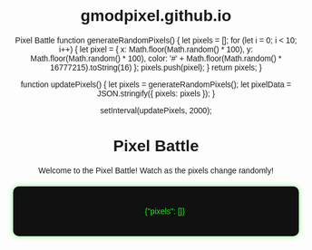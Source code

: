 # gmodpixel.github.io
Pixel Battle
function generateRandomPixels() {
    let pixels = [];
    for (let i = 0; i < 10; i++) {
        let pixel = {
            x: Math.floor(Math.random() * 100), 
            y: Math.floor(Math.random() * 100), 
            color: '#' + Math.floor(Math.random() * 16777215).toString(16)
        };
        pixels.push(pixel);
    }
    return pixels;
}

function updatePixels() {
    let pixels = generateRandomPixels();
    let pixelData = JSON.stringify({ pixels: pixels });
}

setInterval(updatePixels, 2000);

<!DOCTYPE html>
<html lang="en">
<head>
    <meta charset="UTF-8">
    <meta name="viewport" content="width=device-width, initial-scale=1.0">
    <title>Pixel Battle</title>
    <style>
        body {
            font-family: Arial, sans-serif;
            text-align: center;
        }
        #pixel-display {
            font-size: 14px;
            white-space: pre-wrap;
            background-color: #111;
            color: #00FF00;
            padding: 20px;
            border-radius: 10px;
            box-shadow: 0 0 10px rgba(0, 255, 0, 0.5);
            margin-top: 20px;
        }
    </style>
</head>
<body>
    <h1>Pixel Battle</h1>
    <p>Welcome to the Pixel Battle! Watch as the pixels change randomly!</p>
    <div id="pixel-display">
        {"pixels": []}
    </div>
    <script src="pixel.js"></script>
</body>
</html>
